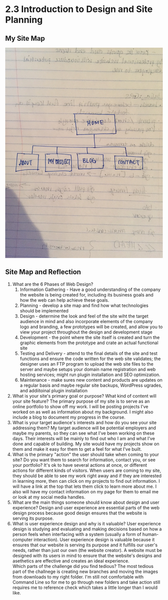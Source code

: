 # 2.3 Introduction to Design and Site Planning

## My Site Map
![Alt text](sitemag.jpg "My Site Map")

## Site Map and Reflection
<ol>
<li> What are the 6 Phases of Web Design? 
	<ol>
	<li>Information Gathering - Have a good understanding of the company the website is being created for, including its business goals and how the web can help achieve these goals.</li>
	<li>Planning - develop a site map and find how what technologies should be implemented </li>
	<li>Design - determine the look and feel of the site wiht the target audience in mind and also incorporate elements of the company logo and branding, a few prototypes will be created, and allow you to view your project throughout the design and development stage </li>
	<li>Development - the point where the site itself is created and turn the graphic elements from the prototype and crate an actual functional site </li>
	<li>Testing and Delivery - attend to the final details of the site and test functions and ensure the code written for the web site validates; the designer uses an FTP program to upload the web site files to the server and maybe setups your domain name registration and web hosting services; might run plugin installation and SEO optimization. </li>
	<li>Maintenance - make sures new content and products are updates on a regular basis and maybe regular site backups, WordPress ugrades, and addiitoinal plugin installation</li>
	</ol>
</li>

<li> What is your site's primary goal or purpose? What kind of content will your site feature? 
	The primary purpose of my site is to serve as an online portfolio to show off my work. I will be posting projects I've worked on as well as information about my background. I might also include a blog to document my progress in the course. 
</li>

<li> What is your target audience's interests and how do you see your site addressing them? 
	My target audience will be potential employers and maybe my parents, so they can see what I've been working on these days. Their interests will be mainly to find out who I am and what I've done and capable of building. My site would have my projects show on them and make it easy for them to get a feel for what I've built.
</li>
<li> What is the primary "action" the user should take when coming to your site? Do you want them to search for information, contact you, or see your portfolio? It's ok to have several actions at once, or different actions for different kinds of visitors.
	When users are coming to my site, they should be able to see my work right away and if they are interested in learning more, then can click on my projects to find out information. I will have a link at the top that lets them click to learn more about me. I also will have my contact information on my page for them to email me or look at my social media handles. 
</li>
<li>
What are the main things someone should know about design and user experience?
Design and user experience are essential parts of the web design process because good design ensures that the website is serving its purpose. 
</li>
<li>
What is user experience design and why is it valuable? 
User experience design is studying and evaluating and making decisions based on how a person feels when interfacing with a system (usually a form of human-computer interaction). User experience design is valuable because it ensures that our website is serving its purpose and it fulfills our user's needs, rather than just our own (the website creator). A website must be designed with its users in mind to ensure that the website's designs and asethetics are effective and creates an ideal experience. 
</li>
Which parts of the challenge did you find tedious? 
The most tedious part of the challnege is creating new branches and moving the images from downloads to my right folder. I'm still not comfortable with Command Line so for me to go through new folders and take action still requires me to reference check which takes a little longer than I would like. 
</li>
</ol>